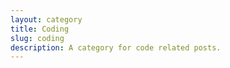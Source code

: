 ```yaml
---
layout: category
title: Coding
slug: coding
description: A category for code related posts.
---
```

